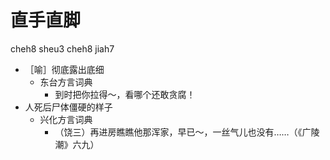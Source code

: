# 直手直脚
cheh8 sheu3 cheh8 jiah7
+ ［喻］彻底露出底细
  * 东台方言词典
    - 到时把你拉得～，看哪个还敢贪腐！
+ 人死后尸体僵硬的样子
  * 兴化方言词典
    - （饶三）再进房瞧瞧他那浑家，早已～，一丝气儿也没有……（《广陵潮》六九）
